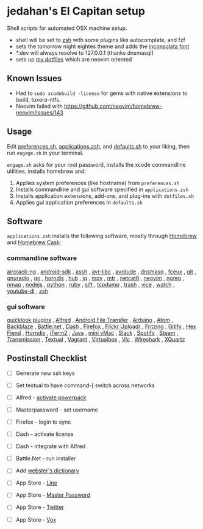 # jedahan's El Capitan setup

Shell scripts for automated OSX machine setup.

- shell will be set to [zsh](zsh.org) with some plugins like autocomplete, and fzf
- sets the tomorrow night eightes theme and adds the [inconsolata font](http://levien.com/type/myfonts/inconsolata.html)
- *.dev will always resolve to 127.0.0.1 (thanks dnsmasq!)
- sets up [my dotfiles](https://github.com/jedahan/dotfiles) which are neovim oriented

## Known Issues
- Had to `sudo xcodebuild -license` for gems with native extensions to build, tuxera-ntfs.
- Neovim failed with https://github.com/neovim/homebrew-neovim/issues/143

## Usage

Edit [preferences.sh](/preferences.sh), [applications.zsh](/applications.zsh), and [defaults.sh](/defaults.sh) to your liking, then run `engage.sh` in your terminal.

`engage.sh` asks for your root password, installs the xcode commandline utilities, installs homebrew and:

  1. Applies system preferences (like hostname) from `preferences.sh`
  2. Installs commandline and gui software specified in `applications.zsh`
  3. Installs application extensions, add-ons, and plug-ins with `dotfiles.sh`
  4. Applies gui application preferences in `defaults.sh`

## Software

`applications.zsh` installs the following software, mostly through [Homebrew](http://brew.sh) and [Homebrew Cask](https://github.com/phinze/homebrew-cask):

### commandline software

[aircrack-ng](aircrack-ng.org)
, [android-sdk](developer.android.com/index.html)
, [assh](assh.io)
, [avr-libc](http://www.nongnu.org/avr-libc)
, [avrdude](http://www.nongnu.org/avrdude)
, [dnsmasq](thekelleys.org.uk/dnsmasq/doc.html)
, [fceux](www.fceux.com)
, [git](git-scm.com)
, [gnuradio](gnuradio.org)
, [go](golang.org)
, [horndis](joshuawise.com/horndis)
, [hub](hub.github.com)
, [jq](stedolan.github.io/jq)
, [mpv](mpv.io)
, [mtr](www.bitwizard.nl/mtr)
, [netcat6](deepspace6.net/projects/netcat6.html)
, [neovim](neovim.io)
, [ngrep](ngrep.sourceforge.net)
, [nmap](nmap.org)
, [nodejs](nodejs.org)
, [python](python.org)
, [ruby](ruby-lang.org)
, [sift](sift-tool.org)
, [tcpdump](tcpdump.org)
, [trash](hasseg.org/trash)
, [vice](vice-emu.sourceforge.net)
, [watch](procps.sourceforge.net)
, [youtube-dl](rg3.github.io/youtube-dl)
, [zsh](zsh.org)

### gui software

[quicklook plugins](github.com/sindresorhus/quick-look-plugins)
, [Alfred](alfredapp.com)
, [Android File Transfer](android.com/filetransfer)
, [Arduino](arduino.cc)
, [Atom](atom.io)
, [Backblaze](backblaze.com)
, [Battle.net](battle.net)
, [Dash](kapeli.com/dash)
, [Firefox](mozilla.org)
, [Filckr Uploadr](www.flickr.com/tools)
, [Fritzing](fritzing.org)
, [Gitify](gitify.io)
, [Hex Fiend](ridiculousfish.com/hexfiend)
, [Horndis](joshuawise.com/horndis)
, [iTerm2](iterm2.com)
, [Java](www.oracle.com/technetwork/java/javase/downloads/jdk8-downloads-2133151.html)
, [mini vMac](www.gryphel.com/c/minivmac)
, [Slack](slack.com)
, [Spotify](spotify.com)
, [Steam](steampowered.com)
, [Transmission](transmissionbt.com)
, [Textual](codeux.com/textual)
, [Vagrant](vagrantup.com)
, [Virtualbox](virtualbox.org)
, [Vlc](vlc.org)
, [Wireshark](wireshark.org)
, [XQuartz](xquartz.macosforge.org)

## Postinstall Checklist

- [ ] Generate new ssh keys
- [ ] Set textual to have command-[ switch across networks
- [ ] Alfred - [activate powerpack](https://mail.google.com/mail/u/0/#search/alfred+powerpack)
- [ ] Masterpassword - set username
- [ ] Firefox - login to sync
- [ ] Dash - activate license
- [ ] Dash - integrate with Alfred
- [ ] Battle.Net - run installer

- [ ] Add [webster's dictionary](http://jsomers.net/blog/dictionary)

- [ ] App Store - [Line](https://itunes.apple.com/us/app/line/id539883307?mt=12)
- [ ] App Store - [Master Password](https://itunes.apple.com/us/app/master-password-nothing-to/id662763204?mt=12)
- [ ] App Store - [Twitter](https://itunes.apple.com/us/app/twitter/id409789998?mt=12)
- [ ] App Store - [Vox](https://itunes.apple.com/us/app/vox/id461369673?mt=12)

